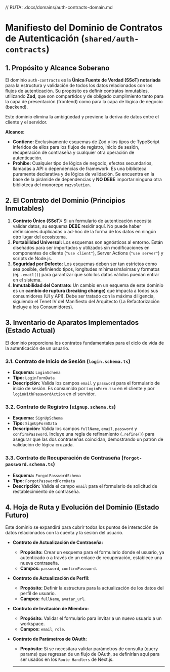// RUTA: .docs/domains/auth-contracts-domain.md

# Manifiesto del Dominio de Contratos de Autenticación (`shared/auth-contracts`)

## 1. Propósito y Alcance Soberano

El dominio `auth-contracts` es la **Única Fuente de Verdad (SSoT) notariada** para la estructura y validación de todos los datos relacionados con los flujos de autenticación. Su propósito es definir contratos inmutables, utilizando **Zod**, que son compartidos y de obligado cumplimiento tanto para la capa de presentación (frontend) como para la capa de lógica de negocio (backend).

Este dominio elimina la ambigüedad y previene la deriva de datos entre el cliente y el servidor.

**Alcance:**

*   **Contiene:** Exclusivamente esquemas de Zod y los tipos de TypeScript inferidos de ellos para los flujos de registro, inicio de sesión, recuperación de contraseña y cualquier otra operación de autenticación.
*   **Prohíbe:** Cualquier tipo de lógica de negocio, efectos secundarios, llamadas a API o dependencias de framework. Es una biblioteca puramente declarativa y de lógica de validación. Se encuentra en la base de la pirámide de dependencias y **NO DEBE** importar ninguna otra biblioteca del monorepo `razvolution`.

## 2. El Contrato del Dominio (Principios Inmutables)

1.  **Contrato Único (SSoT):** Si un formulario de autenticación necesita validar datos, su esquema **DEBE** residir aquí. No puede haber definiciones duplicadas o ad-hoc de la forma de los datos en ningún otro lugar del ecosistema.
2.  **Portabilidad Universal:** Los esquemas son agnósticos al entorno. Están diseñados para ser importados y utilizados sin modificaciones en componentes de cliente (`"use client"`), Server Actions (`"use server"`) y scripts de Node.js.
3.  **Seguridad por Defecto:** Los esquemas deben ser tan estrictos como sea posible, definiendo tipos, longitudes mínimas/máximas y formatos (ej. `.email()`) para garantizar que solo los datos válidos puedan entrar en el sistema.
4.  **Inmutabilidad del Contrato:** Un cambio en un esquema de este dominio es un **cambio de ruptura (breaking change)** que impacta a todos sus consumidores (UI y API). Debe ser tratado con la máxima diligencia, siguiendo el Tenet IV del Manifiesto del Arquitecto (La Refactorización Incluye a los Consumidores).

## 3. Inventario de Aparatos Implementados (Estado Actual)

El dominio proporciona los contratos fundamentales para el ciclo de vida de la autenticación de un usuario.

### 3.1. Contrato de Inicio de Sesión (`login.schema.ts`)
*   **Esquema:** `LoginSchema`
*   **Tipo:** `LoginFormData`
*   **Descripción:** Valida los campos `email` y `password` para el formulario de inicio de sesión. Es consumido por `LoginForm.tsx` en el cliente y por `loginWithPasswordAction` en el servidor.

### 3.2. Contrato de Registro (`signup.schema.ts`)
*   **Esquema:** `SignUpSchema`
*   **Tipo:** `SignUpFormData`
*   **Descripción:** Valida los campos `fullName`, `email`, `password` y `confirmPassword`. Incluye una regla de refinamiento (`.refine()`) para asegurar que las dos contraseñas coincidan, demostrando un patrón de validación de lógica cruzada.

### 3.3. Contrato de Recuperación de Contraseña (`forgot-password.schema.ts`)
*   **Esquema:** `ForgotPasswordSchema`
*   **Tipo:** `ForgotPasswordFormData`
*   **Descripción:** Valida el campo `email` para el formulario de solicitud de restablecimiento de contraseña.

## 4. Hoja de Ruta y Evolución del Dominio (Estado Futuro)

Este dominio se expandirá para cubrir todos los puntos de interacción de datos relacionados con la cuenta y la sesión del usuario.

*   **Contrato de Actualización de Contraseña:**
    *   **Propósito:** Crear un esquema para el formulario donde el usuario, ya autenticado o a través de un enlace de recuperación, establece una nueva contraseña.
    *   **Campos:** `password`, `confirmPassword`.

*   **Contrato de Actualización de Perfil:**
    *   **Propósito:** Definir la estructura para la actualización de los datos del perfil de usuario.
    *   **Campos:** `fullName`, `avatar_url`.

*   **Contrato de Invitación de Miembro:**
    *   **Propósito:** Validar el formulario para invitar a un nuevo usuario a un workspace.
    *   **Campos:** `email`, `role`.

*   **Contrato de Parámetros de OAuth:**
    *   **Propósito:** Si se necesitara validar parámetros de consulta (query params) que regresan de un flujo de OAuth, se definirían aquí para ser usados en los `Route Handlers` de Next.js.

    ---

    

